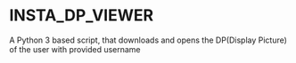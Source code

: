 # INSTA_DP_VIEWER
A Python 3 based script, that downloads and opens the DP(Display Picture) of the user with provided username
